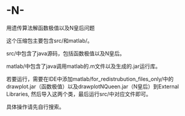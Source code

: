 # -N-
用遗传算法解函数极值以及N皇后问题  

这个压缩包主要包含src/和matlab/。

src/中包含了java源码，包括函数极值以及N皇后。

matlab/中包含了java调用matlab的.m文件以及生成的.jar运行库。

若要运行，需要在IDE中添加matlab/for_redistrubution_files_only/中的drawplot.jar（函数极值）以及drawplotNQueen.jar（N皇后）到External Libraries, 然后导入这两个类，最后运行src/中对应文件即可。

具体操作请先自行搜索。
